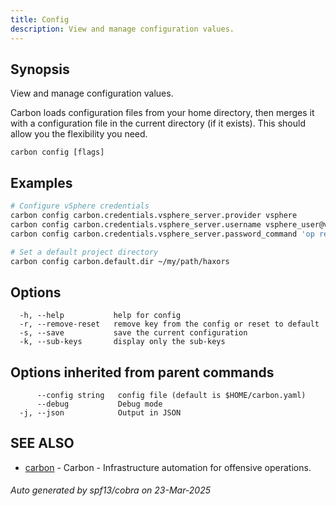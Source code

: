 ```yaml
---
title: Config
description: View and manage configuration values.
---
```


## Synopsis

View and manage configuration values.

Carbon loads configuration files from your home directory, then merges it with
a configuration file in the current directory (if it exists). This should allow
you the flexibility you need.


```
carbon config [flags]
```

## Examples

```bash
# Configure vSphere credentials
carbon config carbon.credentials.vsphere_server.provider vsphere
carbon config carbon.credentials.vsphere_server.username vsphere_user@vsphere.example
carbon config carbon.credentials.vsphere_server.password_command 'op read op://Private/vSphere Creds/password'
```

```bash
# Set a default project directory
carbon config carbon.default.dir ~/my/path/haxors

```

## Options

```
  -h, --help           help for config
  -r, --remove-reset   remove key from the config or reset to default
  -s, --save           save the current configuration
  -k, --sub-keys       display only the sub-keys
```

## Options inherited from parent commands

```
      --config string   config file (default is $HOME/carbon.yaml)
      --debug           Debug mode
  -j, --json            Output in JSON
```

## SEE ALSO

* [carbon](_index.md)	 - Carbon - Infrastructure automation for offensive operations.

###### Auto generated by spf13/cobra on 23-Mar-2025
